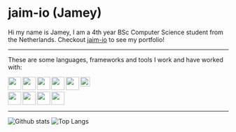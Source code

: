 # jaim-io (Jamey)

Hi my name is Jamey, I am a 4th year BSc Computer Science student from the Netherlands.
Checkout [jaim-io](https://jaim-io.vercel.app/) to see my portfolio!

--- 
<p> These are some languages, frameworks and tools I work and have worked with: </p>

<img align="left" alt="" width="30px" src="https://static.cdnlogo.com/logos/c/27/c.svg" />
<img align="left" alt="" width="30px" src="https://upload.wikimedia.org/wikipedia/commons/c/c3/Python-logo-notext.svg" />
<img align="left" alt="" width="30px" src="https://upload.wikimedia.org/wikipedia/commons/9/99/Unofficial_JavaScript_logo_2.svg" />
<img align="left" alt="" width="30px" src="https://upload.wikimedia.org/wikipedia/commons/4/4c/Typescript_logo_2020.svg" />
<img align="left" alt="" width="30px" src="https://upload.wikimedia.org/wikipedia/commons/6/61/HTML5_logo_and_wordmark.svg" />
<img align="left" alt="" width="22px" src="https://upload.wikimedia.org/wikipedia/commons/d/d5/CSS3_logo_and_wordmark.svg" />

<br/><br/>
<img align="left" alt="" width="30px" src="https://upload.wikimedia.org/wikipedia/commons/9/9a/Visual_Studio_Code_1.35_icon.svg" />
<img align="left" alt="" width="30px" src="https://upload.wikimedia.org/wikipedia/commons/6/6e/JetBrains_Rider_Icon.svg" />
<img align="left" alt="" width="30px" src="https://upload.wikimedia.org/wikipedia/commons/3/3f/Git_icon.svg" />
<img alt="" height="30px" src="https://upload.wikimedia.org/wikipedia/en/f/f4/Docker_logo.svg" />

---

![Github stats](https://github-readme-stats.vercel.app/api?username=jaim-io&hide=stars&count_private=true&show_icons=true&theme=radical)           ![Top Langs](https://github-readme-stats.vercel.app/api/top-langs/?username=jaim-io&layout=compact&theme=radical)
